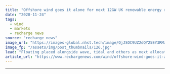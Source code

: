 ```yaml
---
title: "Offshore wind goes it alone for next 12GW UK renewable energy round"
date: "2020-11-24"
tags: 
  - wind
  - markets
  - recharge news
source: "recharge news"
image_url: "https://images-global.nhst.tech/image/QjJSOC9UZ2dQY25EY3RManFqc0grZ2JBUEdCdmh4b1l5dlU4cDZKYmRxYz0=/nhst/binary/b94118538f409803234a6d35b9df944f"
image_fp: "/assets/img/post_thumbnails/126.jpg"
lead: "Floating placed alongside wave, tidal and others as next allocation takes shape"
article_url: "https://www.rechargenews.com/wind/offshore-wind-goes-it-alone-for-next-12gw-uk-renewable-energy-round/2-1-917659"
---
```


---
